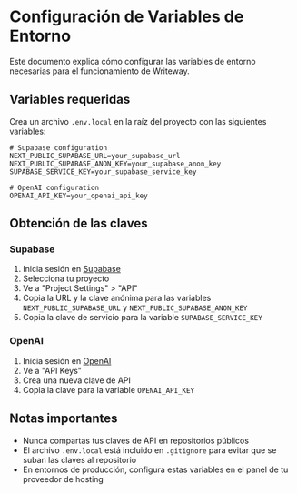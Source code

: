 # Configuración de Variables de Entorno

Este documento explica cómo configurar las variables de entorno necesarias para el funcionamiento de Writeway.

## Variables requeridas

Crea un archivo `.env.local` en la raíz del proyecto con las siguientes variables:

```
# Supabase configuration
NEXT_PUBLIC_SUPABASE_URL=your_supabase_url
NEXT_PUBLIC_SUPABASE_ANON_KEY=your_supabase_anon_key
SUPABASE_SERVICE_KEY=your_supabase_service_key

# OpenAI configuration
OPENAI_API_KEY=your_openai_api_key
```

## Obtención de las claves

### Supabase

1. Inicia sesión en [Supabase](https://app.supabase.com)
2. Selecciona tu proyecto
3. Ve a "Project Settings" > "API"
4. Copia la URL y la clave anónima para las variables `NEXT_PUBLIC_SUPABASE_URL` y `NEXT_PUBLIC_SUPABASE_ANON_KEY`
5. Copia la clave de servicio para la variable `SUPABASE_SERVICE_KEY`

### OpenAI

1. Inicia sesión en [OpenAI](https://platform.openai.com)
2. Ve a "API Keys"
3. Crea una nueva clave de API
4. Copia la clave para la variable `OPENAI_API_KEY`

## Notas importantes

- Nunca compartas tus claves de API en repositorios públicos
- El archivo `.env.local` está incluido en `.gitignore` para evitar que se suban las claves al repositorio
- En entornos de producción, configura estas variables en el panel de tu proveedor de hosting 